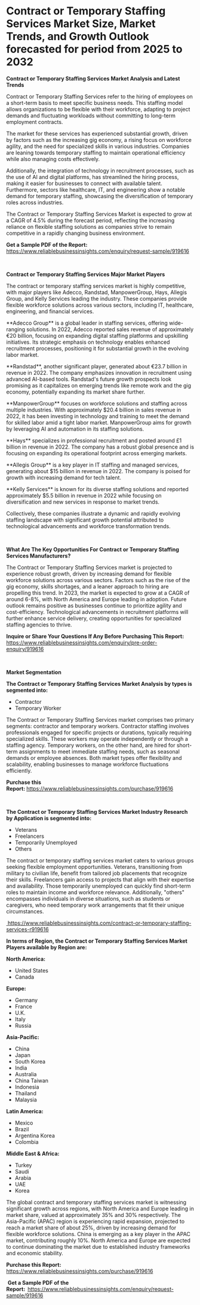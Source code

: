 <p><h1>Contract or Temporary Staffing Services Market Size, Market Trends, and Growth Outlook forecasted for period from 2025 to 2032</h1></p><p><strong>Contract or Temporary Staffing Services Market Analysis and Latest Trends</strong></p>
<p><p>Contract or Temporary Staffing Services refer to the hiring of employees on a short-term basis to meet specific business needs. This staffing model allows organizations to be flexible with their workforce, adapting to project demands and fluctuating workloads without committing to long-term employment contracts. </p><p>The market for these services has experienced substantial growth, driven by factors such as the increasing gig economy, a rising focus on workforce agility, and the need for specialized skills in various industries. Companies are leaning towards temporary staffing to maintain operational efficiency while also managing costs effectively. </p><p>Additionally, the integration of technology in recruitment processes, such as the use of AI and digital platforms, has streamlined the hiring process, making it easier for businesses to connect with available talent. Furthermore, sectors like healthcare, IT, and engineering show a notable demand for temporary staffing, showcasing the diversification of temporary roles across industries. </p><p>The Contract or Temporary Staffing Services Market is expected to grow at a CAGR of 4.5% during the forecast period, reflecting the increasing reliance on flexible staffing solutions as companies strive to remain competitive in a rapidly changing business environment.</p></p>
<p><strong>Get a Sample PDF of the Report:&nbsp;</strong> <a href="https://www.reliablebusinessinsights.com/enquiry/request-sample/919616?utm_campaign=3683&utm_medium=2&utm_source=Github&utm_content=ia&utm_term=18042025&utm_id=contract-or-temporary-staffing-services">https://www.reliablebusinessinsights.com/enquiry/request-sample/919616</a></p>
<p>&nbsp;</p>
<p><strong>Contract or Temporary Staffing Services Major Market Players</strong></p>
<p><p>The contract or temporary staffing services market is highly competitive, with major players like Adecco, Randstad, ManpowerGroup, Hays, Allegis Group, and Kelly Services leading the industry. These companies provide flexible workforce solutions across various sectors, including IT, healthcare, engineering, and financial services.</p><p>**Adecco Group** is a global leader in staffing services, offering wide-ranging solutions. In 2022, Adecco reported sales revenue of approximately €20 billion, focusing on expanding digital staffing platforms and upskilling initiatives. Its strategic emphasis on technology enables enhanced recruitment processes, positioning it for substantial growth in the evolving labor market.</p><p>**Randstad**, another significant player, generated about €23.7 billion in revenue in 2022. The company emphasizes innovation in recruitment using advanced AI-based tools. Randstad's future growth prospects look promising as it capitalizes on emerging trends like remote work and the gig economy, potentially expanding its market share further.</p><p>**ManpowerGroup** focuses on workforce solutions and staffing across multiple industries. With approximately $20.4 billion in sales revenue in 2022, it has been investing in technology and training to meet the demand for skilled labor amid a tight labor market. ManpowerGroup aims for growth by leveraging AI and automation in its staffing solutions.</p><p>**Hays** specializes in professional recruitment and posted around £1 billion in revenue in 2022. The company has a robust global presence and is focusing on expanding its operational footprint across emerging markets.</p><p>**Allegis Group** is a key player in IT staffing and managed services, generating about $15 billion in revenue in 2022. The company is poised for growth with increasing demand for tech talent.</p><p>**Kelly Services** is known for its diverse staffing solutions and reported approximately $5.5 billion in revenue in 2022 while focusing on diversification and new services in response to market trends. </p><p>Collectively, these companies illustrate a dynamic and rapidly evolving staffing landscape with significant growth potential attributed to technological advancements and workforce transformation trends.</p></p>
<p>&nbsp;</p>
<p><strong>What Are The Key Opportunities For Contract or Temporary Staffing Services Manufacturers?</strong></p>
<p><p>The Contract or Temporary Staffing Services market is projected to experience robust growth, driven by increasing demand for flexible workforce solutions across various sectors. Factors such as the rise of the gig economy, skills shortages, and a leaner approach to hiring are propelling this trend. In 2023, the market is expected to grow at a CAGR of around 6-8%, with North America and Europe leading in adoption. Future outlook remains positive as businesses continue to prioritize agility and cost-efficiency. Technological advancements in recruitment platforms will further enhance service delivery, creating opportunities for specialized staffing agencies to thrive.</p></p>
<p><strong>Inquire or Share Your Questions If Any Before Purchasing This Report:</strong> <a href="https://www.reliablebusinessinsights.com/enquiry/pre-order-enquiry/919616?utm_campaign=3683&utm_medium=2&utm_source=Github&utm_content=ia&utm_term=18042025&utm_id=contract-or-temporary-staffing-services">https://www.reliablebusinessinsights.com/enquiry/pre-order-enquiry/919616</a></p>
<p>&nbsp;</p>
<p><strong>Market Segmentation</strong></p>
<p><strong>The Contract or Temporary Staffing Services Market Analysis by types is segmented into:</strong></p>
<p><ul><li>Contractor</li><li>Temporary Worker</li></ul></p>
<p><p>The Contract or Temporary Staffing Services market comprises two primary segments: contractor and temporary workers. Contractor staffing involves professionals engaged for specific projects or durations, typically requiring specialized skills. These workers may operate independently or through a staffing agency. Temporary workers, on the other hand, are hired for short-term assignments to meet immediate staffing needs, such as seasonal demands or employee absences. Both market types offer flexibility and scalability, enabling businesses to manage workforce fluctuations efficiently.</p></p>
<p><strong>Purchase this Report:&nbsp;</strong><a href="https://www.reliablebusinessinsights.com/purchase/919616?utm_campaign=3683&utm_medium=2&utm_source=Github&utm_content=ia&utm_term=18042025&utm_id=contract-or-temporary-staffing-services">https://www.reliablebusinessinsights.com/purchase/919616</a></p>
<p>&nbsp;</p>
<p><strong>The Contract or Temporary Staffing Services Market Industry Research by Application is segmented into:</strong></p>
<p><ul><li>Veterans</li><li>Freelancers</li><li>Temporarily Unemployed</li><li>Others</li></ul></p>
<p><p>The contract or temporary staffing services market caters to various groups seeking flexible employment opportunities. Veterans, transitioning from military to civilian life, benefit from tailored job placements that recognize their skills. Freelancers gain access to projects that align with their expertise and availability. Those temporarily unemployed can quickly find short-term roles to maintain income and workforce relevance. Additionally, "others" encompasses individuals in diverse situations, such as students or caregivers, who need temporary work arrangements that fit their unique circumstances.</p></p>
<p><a href="https://www.reliablebusinessinsights.com/contract-or-temporary-staffing-services-r919616?utm_campaign=3683&utm_medium=2&utm_source=Github&utm_content=ia&utm_term=18042025&utm_id=contract-or-temporary-staffing-services">&nbsp;https://www.reliablebusinessinsights.com/contract-or-temporary-staffing-services-r919616</a></p>
<p><strong>In terms of Region, the Contract or Temporary Staffing Services Market Players available by Region are:</strong></p>
<p>
    <p> <strong> North America: </strong>
        <ul>
            <li>United States</li>
            <li>Canada</li>
        </ul>
        </p> 
    <p> <strong> Europe: </strong>
        <ul>
            <li>Germany</li>
            <li>France</li>
            <li>U.K.</li>
            <li>Italy</li>
            <li>Russia</li>
        </ul>
        </p> 
    <p> <strong> Asia-Pacific: </strong>
        <ul>
            <li>China</li>
            <li>Japan</li>
            <li>South Korea</li>
            <li>India</li>
            <li>Australia</li>
            <li>China Taiwan</li>
            <li>Indonesia</li>
            <li>Thailand</li>
            <li>Malaysia</li>
        </ul>
        </p> 
    <p> <strong> Latin America: </strong>
        <ul>
            <li>Mexico</li>
            <li>Brazil</li>
            <li>Argentina Korea</li>
            <li>Colombia</li>
        </ul>
        </p> 
    <p> <strong> Middle East & Africa: </strong>
        <ul>
            <li>Turkey</li>
            <li>Saudi</li>
            <li>Arabia</li>
            <li>UAE</li>
            <li>Korea</li>
        </ul>
    </p>
    </p>
<p><p>The global contract and temporary staffing services market is witnessing significant growth across regions, with North America and Europe leading in market share, valued at approximately 35% and 30% respectively. The Asia-Pacific (APAC) region is experiencing rapid expansion, projected to reach a market share of about 25%, driven by increasing demand for flexible workforce solutions. China is emerging as a key player in the APAC market, contributing roughly 10%. North America and Europe are expected to continue dominating the market due to established industry frameworks and economic stability.</p></p>
<p><strong>Purchase this Report: </strong><a href="https://www.reliablebusinessinsights.com/purchase/919616?utm_campaign=3683&utm_medium=2&utm_source=Github&utm_content=ia&utm_term=18042025&utm_id=contract-or-temporary-staffing-services">https://www.reliablebusinessinsights.com/purchase/919616</a></p>
<p>&nbsp;<strong>Get a Sample PDF of the Report:&nbsp;&nbsp;</strong><a href="https://www.reliablebusinessinsights.com/enquiry/request-sample/919616?utm_campaign=3683&utm_medium=2&utm_source=Github&utm_content=ia&utm_term=18042025&utm_id=contract-or-temporary-staffing-services">https://www.reliablebusinessinsights.com/enquiry/request-sample/919616</a></p>
<p><strong></strong></p>
<p><p></p><p></p><p></p></p>
